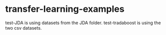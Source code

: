 # transfer-learning-examples
test-JDA is using datasets from the JDA folder.
test-tradaboost is using the two csv datasets. 
